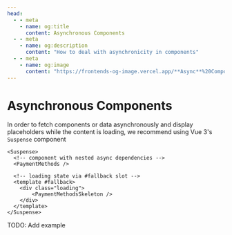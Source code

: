 ```yaml
---
head:
  - - meta
    - name: og:title
      content: Asynchronous Components
  - - meta
    - name: og:description
      content: "How to deal with asynchronicity in components"
  - - meta
    - name: og:image
      content: "https://frontends-og-image.vercel.app/**Async**%20Components?fontSize=150px"
---
```


# Asynchronous Components

In order to fetch components or data asynchronously and display placeholders while the content is loading, we recommend using Vue 3's `Suspense` component

```vue-html
<Suspense>
  <!-- component with nested async dependencies -->
  <PaymentMethods />

  <!-- loading state via #fallback slot -->
  <template #fallback>
    <div class="loading">
        <PaymentMethodsSkeleton />
    </div>
  </template>
</Suspense>
```

TODO: Add example
